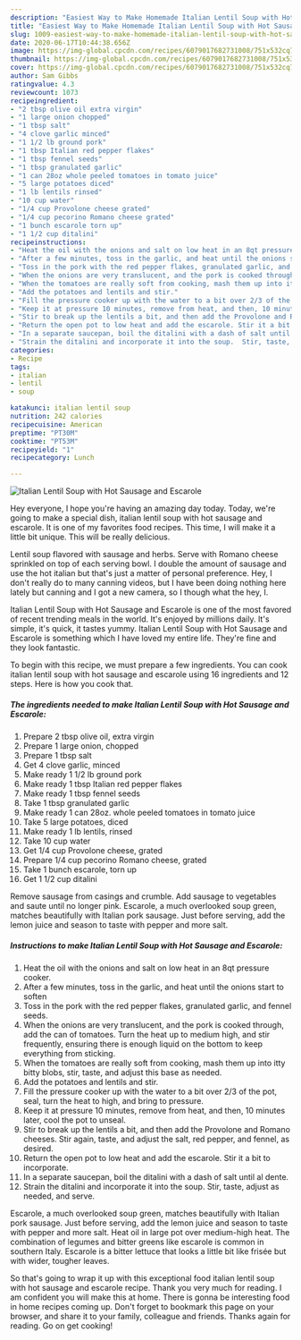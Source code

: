 ```yaml
---
description: "Easiest Way to Make Homemade Italian Lentil Soup with Hot Sausage and Escarole"
title: "Easiest Way to Make Homemade Italian Lentil Soup with Hot Sausage and Escarole"
slug: 1009-easiest-way-to-make-homemade-italian-lentil-soup-with-hot-sausage-and-escarole
date: 2020-06-17T10:44:38.656Z
image: https://img-global.cpcdn.com/recipes/6079017682731008/751x532cq70/italian-lentil-soup-with-hot-sausage-and-escarole-recipe-main-photo.jpg
thumbnail: https://img-global.cpcdn.com/recipes/6079017682731008/751x532cq70/italian-lentil-soup-with-hot-sausage-and-escarole-recipe-main-photo.jpg
cover: https://img-global.cpcdn.com/recipes/6079017682731008/751x532cq70/italian-lentil-soup-with-hot-sausage-and-escarole-recipe-main-photo.jpg
author: Sam Gibbs
ratingvalue: 4.3
reviewcount: 1073
recipeingredient:
- "2 tbsp olive oil extra virgin"
- "1 large onion chopped"
- "1 tbsp salt"
- "4 clove garlic minced"
- "1 1/2 lb ground pork"
- "1 tbsp Italian red pepper flakes"
- "1 tbsp fennel seeds"
- "1 tbsp granulated garlic"
- "1 can 28oz whole peeled tomatoes in tomato juice"
- "5 large potatoes diced"
- "1 lb lentils rinsed"
- "10 cup water"
- "1/4 cup Provolone cheese grated"
- "1/4 cup pecorino Romano cheese grated"
- "1 bunch escarole torn up"
- "1 1/2 cup ditalini"
recipeinstructions:
- "Heat the oil with the onions and salt on low heat in an 8qt pressure cooker."
- "After a few minutes, toss in the garlic, and heat until the onions start to soften"
- "Toss in the pork with the red pepper flakes, granulated garlic, and fennel seeds."
- "When the onions are very translucent, and the pork is cooked through, add the can of tomatoes.  Turn the heat up to medium high, and stir frequently, ensuring there is enough liquid on the bottom to keep everything from sticking."
- "When the tomatoes are really soft from cooking, mash them up into itty bitty blobs, stir, taste, and adjust this base as needed."
- "Add the potatoes and lentils and stir."
- "Fill the pressure cooker up with the water to a bit over 2/3 of the pot, seal, turn the heat to high, and bring to pressure."
- "Keep it at pressure 10 minutes, remove from heat, and then, 10 minutes later, cool the pot to unseal."
- "Stir to break up the lentils a bit, and then add the Provolone and Romano cheeses.  Stir again, taste, and adjust the salt, red pepper, and fennel, as desired."
- "Return the open pot to low heat and add the escarole. Stir it a bit to incorporate."
- "In a separate saucepan, boil the ditalini with a dash of salt until al dente."
- "Strain the ditalini and incorporate it into the soup.  Stir, taste, adjust as needed, and serve."
categories:
- Recipe
tags:
- italian
- lentil
- soup

katakunci: italian lentil soup 
nutrition: 242 calories
recipecuisine: American
preptime: "PT30M"
cooktime: "PT53M"
recipeyield: "1"
recipecategory: Lunch

---
```



![Italian Lentil Soup with Hot Sausage and Escarole](https://img-global.cpcdn.com/recipes/6079017682731008/751x532cq70/italian-lentil-soup-with-hot-sausage-and-escarole-recipe-main-photo.jpg)

Hey everyone, I hope you're having an amazing day today. Today, we're going to make a special dish, italian lentil soup with hot sausage and escarole. It is one of my favorites food recipes. This time, I will make it a little bit unique. This will be really delicious.

Lentil soup flavored with sausage and herbs. Serve with Romano cheese sprinkled on top of each serving bowl. I double the amount of sausage and use the hot italian but that&#39;s just a matter of personal preference. Hey, I don&#39;t really do to many canning videos, but I have been doing nothing here lately but canning and I got a new camera, so I though what the hey, I.

Italian Lentil Soup with Hot Sausage and Escarole is one of the most favored of recent trending meals in the world. It's enjoyed by millions daily. It's simple, it's quick, it tastes yummy. Italian Lentil Soup with Hot Sausage and Escarole is something which I have loved my entire life. They're fine and they look fantastic.


To begin with this recipe, we must prepare a few ingredients. You can cook italian lentil soup with hot sausage and escarole using 16 ingredients and 12 steps. Here is how you cook that.

<!--inarticleads1-->

##### The ingredients needed to make Italian Lentil Soup with Hot Sausage and Escarole:

1. Prepare 2 tbsp olive oil, extra virgin
1. Prepare 1 large onion, chopped
1. Prepare 1 tbsp salt
1. Get 4 clove garlic, minced
1. Make ready 1 1/2 lb ground pork
1. Make ready 1 tbsp Italian red pepper flakes
1. Make ready 1 tbsp fennel seeds
1. Take 1 tbsp granulated garlic
1. Make ready 1 can 28oz. whole peeled tomatoes in tomato juice
1. Take 5 large potatoes, diced
1. Make ready 1 lb lentils, rinsed
1. Take 10 cup water
1. Get 1/4 cup Provolone cheese, grated
1. Prepare 1/4 cup pecorino Romano cheese, grated
1. Take 1 bunch escarole, torn up
1. Get 1 1/2 cup ditalini


Remove sausage from casings and crumble. Add sausage to vegetables and saute until no longer pink. Escarole, a much overlooked soup green, matches beautifully with Italian pork sausage. Just before serving, add the lemon juice and season to taste with pepper and more salt. 

<!--inarticleads2-->

##### Instructions to make Italian Lentil Soup with Hot Sausage and Escarole:

1. Heat the oil with the onions and salt on low heat in an 8qt pressure cooker.
1. After a few minutes, toss in the garlic, and heat until the onions start to soften
1. Toss in the pork with the red pepper flakes, granulated garlic, and fennel seeds.
1. When the onions are very translucent, and the pork is cooked through, add the can of tomatoes.  Turn the heat up to medium high, and stir frequently, ensuring there is enough liquid on the bottom to keep everything from sticking.
1. When the tomatoes are really soft from cooking, mash them up into itty bitty blobs, stir, taste, and adjust this base as needed.
1. Add the potatoes and lentils and stir.
1. Fill the pressure cooker up with the water to a bit over 2/3 of the pot, seal, turn the heat to high, and bring to pressure.
1. Keep it at pressure 10 minutes, remove from heat, and then, 10 minutes later, cool the pot to unseal.
1. Stir to break up the lentils a bit, and then add the Provolone and Romano cheeses.  Stir again, taste, and adjust the salt, red pepper, and fennel, as desired.
1. Return the open pot to low heat and add the escarole. Stir it a bit to incorporate.
1. In a separate saucepan, boil the ditalini with a dash of salt until al dente.
1. Strain the ditalini and incorporate it into the soup.  Stir, taste, adjust as needed, and serve.


Escarole, a much overlooked soup green, matches beautifully with Italian pork sausage. Just before serving, add the lemon juice and season to taste with pepper and more salt. Heat oil in large pot over medium-high heat. The combination of legumes and bitter greens like escarole is common in southern Italy. Escarole is a bitter lettuce that looks a little bit like frisée but with wider, tougher leaves. 

So that's going to wrap it up with this exceptional food italian lentil soup with hot sausage and escarole recipe. Thank you very much for reading. I am confident you will make this at home. There is gonna be interesting food in home recipes coming up. Don't forget to bookmark this page on your browser, and share it to your family, colleague and friends. Thanks again for reading. Go on get cooking!
